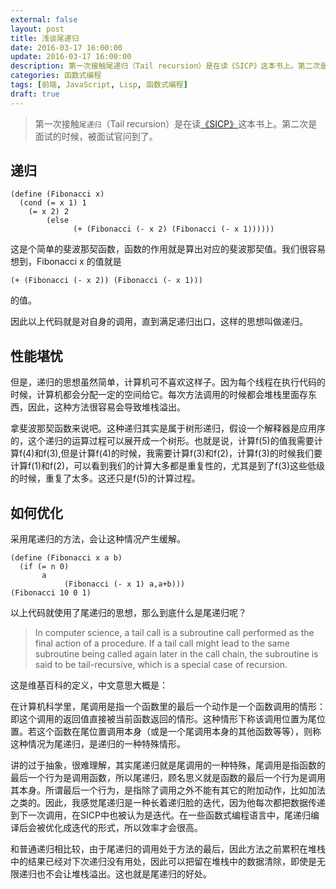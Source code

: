 ```yaml
---
external: false
layout: post
title: 浅谈尾递归
date: 2016-03-17 16:00:00
update: 2016-03-17 16:00:00
description: 第一次接触尾递归（Tail recursion）是在读《SICP》这本书上。第二次是面试的时候，被面试官问到了。
categories: 函数式编程 
tags: [前端, JavaScript, Lisp, 函数式编程]
draft: true 
---
```


> 第一次接触`尾递归`（Tail recursion）是在读[《SICP》](https://book.douban.com/subject/1148282/)这本书上。第二次是面试的时候，被面试官问到了。

## 递归
```
(define (Fibonacci x)
  (cond (= x 1) 1
    (= x 2) 2
        (else 
              (+ (Fibonacci (- x 2) (Fibonacci (- x 1))))))
```

这是个简单的斐波那契函数，函数的作用就是算出对应的斐波那契值。我们很容易想到，Fibonacci x 的值就是

```
(+ (Fibonacci (- x 2)) (Fibonacci (- x 1))) 
```
的值。

因此以上代码就是对自身的调用，直到满足递归出口，这样的思想叫做递归。

## 性能堪忧

但是，递归的思想虽然简单，计算机可不喜欢这样子。因为每个线程在执行代码的时候，计算机都会分配一定的空间给它。每次方法调用的时候都会堆栈里面存东西，因此，这种方法很容易会导致堆栈溢出。

拿斐波那契函数来说吧。这种递归其实是属于树形递归，假设一个解释器是应用序的，这个递归的运算过程可以展开成一个树形。也就是说，计算f(5)的值我需要计算f(4)和f(3),但是计算f(4)的时候，我需要计算f(3)和f(2)，计算f(3)的时候我们要计算f(1)和f(2)，可以看到我们的计算大多都是重复性的，尤其是到了f(3)这些低级的时候，重复了太多。这还只是f(5)的计算过程。

## 如何优化

采用尾递归的方法，会让这种情况产生缓解。

```
(define (Fibonacci x a b) 
  (if (= n 0)
       a
            (Fibonacci (- x 1) a,a+b)))
(Fibonacci 10 0 1)
```

以上代码就使用了尾递归的思想，那么到底什么是尾递归呢？

> In computer science, a tail call is a subroutine call performed as the final action of a procedure. If a tail call might lead to the same subroutine being called again later in the call chain, the subroutine is said to be tail-recursive, which is a special case of recursion.

这是维基百科的定义，中文意思大概是：

在计算机科学里，尾调用是指一个函数里的最后一个动作是一个函数调用的情形：即这个调用的返回值直接被当前函数返回的情形。这种情形下称该调用位置为尾位置。若这个函数在尾位置调用本身（或是一个尾调用本身的其他函数等等），则称这种情况为尾递归，是递归的一种特殊情形。

讲的过于抽象，很难理解，其实尾递归就是尾调用的一种特殊，尾调用是指函数的最后一个行为是调用函数，所以尾递归，顾名思义就是函数的最后一个行为是调用其本身。所谓最后一个行为，是指除了调用之外不能有其它的附加动作，比如加法之类的。因此，我感觉尾递归是一种长着递归脸的迭代，因为他每次都把数据传递到下一次调用，在SICP中也被认为是迭代。在一些函数式编程语言中，尾递归编译后会被优化成迭代的形式，所以效率才会很高。

和普通递归相比较，由于尾递归的调用处于方法的最后，因此方法之前累积在堆栈中的结果已经对下次递归没有用处，因此可以把留在堆栈中的数据清除，即使是无限递归也不会让堆栈溢出。这也就是尾递归的好处。